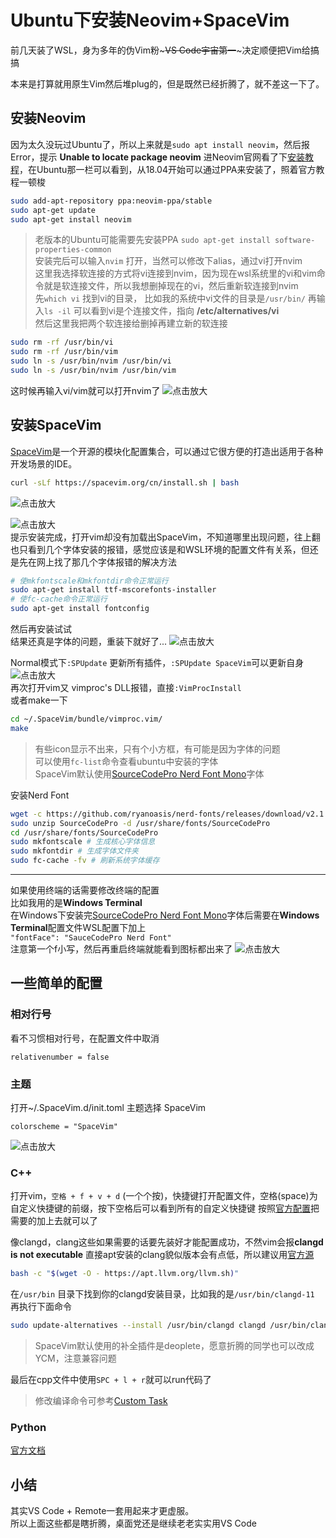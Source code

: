 # Ubuntu下安装Neovim+SpaceVim


前几天装了WSL，身为多年的伪Vim粉~~~VS Code宇宙第一~~~决定顺便把Vim给搞搞

<!--more-->

本来是打算就用原生Vim然后堆plug的，但是既然已经折腾了，就不差这一下了。
## 安装Neovim
因为太久没玩过Ubuntu了，所以上来就是```sudo apt install neovim```，然后报Error，提示 **Unable to locate package neovim**
进Neovim官网看了下[安装教程](https://github.com/neovim/neovim/wiki/Installing-Neovim)，在Ubuntu那一栏可以看到，从18.04开始可以通过PPA来安装了，照着官方教程一顿梭
```bash
sudo add-apt-repository ppa:neovim-ppa/stable
sudo apt-get update
sudo apt-get install neovim
```
> 老版本的Ubuntu可能需要先安装PPA ```sudo apt-get install software-properties-common```  
安装完后可以输入```nvim``` 打开，当然可以修改下alias，通过vi打开nvim  
这里我选择软连接的方式将vi连接到nvim，因为现在wsl系统里的vi和vim命令就是软连接文件，所以我想删掉现在的vi，然后重新软连接到nvim  
先```which vi``` 找到vi的目录， 比如我的系统中vi文件的目录是```/usr/bin/``` 再输入```ls -il``` 可以看到vi是个连接文件，指向 **/etc/alternatives/vi**   
然后这里我把两个软连接给删掉再建立新的软连接
```bash
sudo rm -rf /usr/bin/vi 
sudo rm -rf /usr/bin/vim
sudo ln -s /usr/bin/nvim /usr/bin/vi
sudo ln -s /usr/bin/nvim /usr/bin/vim
```
这时候再输入vi/vim就可以打开nvim了
![点击放大](https://cdn.jsdelivr.net/gh/xxy-im/storage@gh-pages/images/neovim.png "Neovim")  

## 安装SpaceVim
[SpaceVim](https://spacevim.org/cn/)是一个开源的模块化配置集合，可以通过它很方便的打造出适用于各种开发场景的IDE。

```bash
curl -sLf https://spacevim.org/cn/install.sh | bash
```
![点击放大](https://cdn.jsdelivr.net/gh/xxy-im/storage@gh-pages/images/install-spacevim-1.png "安装SpaceVim")  

![点击放大](https://cdn.jsdelivr.net/gh/xxy-im/storage@gh-pages/images/install-spacevim-2.png "字体安装报错")  
提示安装完成，打开vim却没有加载出SpaceVim，不知道哪里出现问题，往上翻也只看到几个字体安装的报错，感觉应该是和WSL环境的配置文件有关系，但还是先在网上找了那几个字体报错的解决方法
```bash
# 使mkfontscale和mkfontdir命令正常运行
sudo apt-get install ttf-mscorefonts-installer
# 使fc-cache命令正常运行
sudo apt-get install fontconfig 
```
然后再安装试试  
结果还真是字体的问题，重装下就好了...
![点击放大](https://cdn.jsdelivr.net/gh/xxy-im/storage@gh-pages/images/spacevim.png "SpaceVim")  

Normal模式下```:SPUpdate``` 更新所有插件，```:SPUpdate SpaceVim```可以更新自身
![点击放大](https://cdn.jsdelivr.net/gh/xxy-im/storage@gh-pages/images/SUpdate.png "更新所有插件")  
再次打开vim又 vimproc's DLL报错，直接```:VimProcInstall```  
或者make一下 
```bash
cd ~/.SpaceVim/bundle/vimproc.vim/
make
```
> 有些icon显示不出来，只有个小方框，有可能是因为字体的问题   
> 可以使用```fc-list```命令查看ubuntu中安装的字体  
> SpaceVim默认使用[SourceCodePro Nerd Font Mono](https://github.com/ryanoasis/nerd-fonts/releases)字体  

安装Nerd Font
```bash
wget -c https://github.com/ryanoasis/nerd-fonts/releases/download/v2.1.0/SourceCodePro.zip
sudo unzip SourceCodePro -d /usr/share/fonts/SourceCodePro
cd /usr/share/fonts/SourceCodePro
sudo mkfontscale # 生成核心字体信息
sudo mkfontdir # 生成字体文件夹
sudo fc-cache -fv # 刷新系统字体缓存
```
---
如果使用终端的话需要修改终端的配置  
比如我用的是**Windows Terminal**  
在Windows下安装完[SourceCodePro Nerd Font Mono](https://github.com/ryanoasis/nerd-fonts/releases)字体后需要在**Windows Terminal**配置文件WSL配置下加上  
```"fontFace": "SauceCodePro Nerd Font"```  
注意第一个f小写，然后再重启终端就能看到图标都出来了
![点击放大](https://cdn.jsdelivr.net/gh/xxy-im/storage@gh-pages/nerd-font.png "更新字体后") 


## 一些简单的配置

### 相对行号
看不习惯相对行号，在配置文件中取消
```
relativenumber = false
```
### 主题
打开~/.SpaceVim.d/init.toml
主题选择 SpaceVim
``` 
colorscheme = "SpaceVim"
```
![点击放大](https://cdn.jsdelivr.net/gh/xxy-im/storage@gh-pages/images/colorscheme.png "SpaceVim主题")  
### C++
打开vim，```空格 + f + v + d``` (一个个按)，快捷键打开配置文件，空格(space)为自定义快捷键的前缀，按下空格后可以看到所有的自定义快捷键
按照[官方配置](https://spacevim.org/cn/use-vim-as-a-c-cpp-ide/)把需要的加上去就可以了  

像clangd，clang这些如果需要的话要先装好才能配置成功，不然vim会报**clangd is not executable**
直接apt安装的clang貌似版本会有点低，所以建议用[官方源](https://apt.llvm.org)
```bash
bash -c "$(wget -O - https://apt.llvm.org/llvm.sh)"
```
在```/usr/bin``` 目录下找到你的clangd安装目录，比如我的是```/usr/bin/clangd-11```
再执行下面命令
```bash
sudo update-alternatives --install /usr/bin/clangd clangd /usr/bin/clangd-11 100
```
> SpaceVim默认使用的补全插件是deoplete，愿意折腾的同学也可以改成YCM，注意兼容问题

最后在cpp文件中使用```SPC + l + r```就可以run代码了  
> 修改编译命令可参考[Custom Task](https://spacevim.org/documentation/#tasks)

### Python
[官方文档](https://spacevim.org/cn/use-vim-as-a-python-ide/)

## 小结
其实VS Code + Remote一套用起来才更虚服。  
所以上面这些都是瞎折腾，桌面党还是继续老老实实用VS Code
